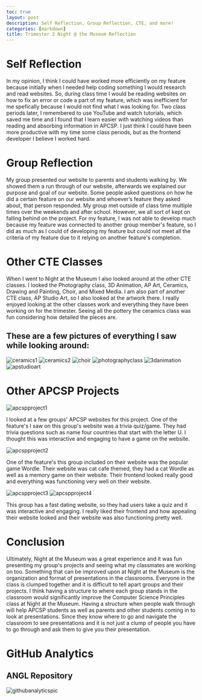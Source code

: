 ```yaml
---
toc: true
layout: post
description: Self Reflection, Group Reflection, CTE, and more! 
categories: [markdown]
title: Trimester 2 Night @ the Museum Reflection
---
```


# Self Reflection

In my opinion, I think I could have worked more efficiently on my feature because initially when I needed help coding something I would research and read websites. So, during class time I would be reading websites on how to fix an error or code a part of my feature, which was inefficient for me spefically because I would not find what I was looking for. Two class periods later, I remembered to use YouTube and watch tutorials, which saved me time and I found that I learn easier with watching videos than reading and absorbing information in APCSP. I just think I could have been more productive with my time some class periods, but as the frontend developer I believe I worked hard. 

# Group Reflection

My group presented our website to parents and students walking by. We showed them a run through of our website, afterwards we explained our purpose and goal of our website. Some people asked questions on how he did a certain feature on our website and whoever’s feature they asked about, that person responded. My group met outside of class time multiple times over the weekends and after school. However, we all sort of kept on falling behind on the project. For my feature, I was not able to develop much because my feature was connected to another group member's feature, so I did as much as I could of developing my feature but could not meet all the criteria of my feature due to it relying on another feature's completion. 

# Other CTE Classes 

When I went to Night at the Museum I also looked around at the other CTE classes. I looked the Photography class, 3D Animation, AP Art, Ceramics, Drawing and Painting, Choir, and Mixed Media. I am also part of another CTE class, AP Studio Art, so I also looked at the artwork there. I really enjoyed looking at the other classes work and everything they have been working on for the trimester. Seeing all the pottery the ceramics class was fun considering how detailed the pieces are. 

## These are a few pictures of everything I saw while looking around: 

![ceramics1](https://cdn.discordapp.com/attachments/1010052426490982461/1079465606950162572/IMG_0465.jpg)
![ceramics2](https://cdn.discordapp.com/attachments/1010052426490982461/1079465607243759636/IMG_0466.jpg)
![choir](https://cdn.discordapp.com/attachments/1010052426490982461/1079465606107103242/IMG_0463.jpg)
![photographyclass](https://cdn.discordapp.com/attachments/1010052426490982461/1079465633516884099/IMG_0472.jpg)
![3danimation](https://cdn.discordapp.com/attachments/1010052426490982461/1079465605800923196/IMG_0462.jpg)
![apstudioart](https://cdn.discordapp.com/attachments/1010052426490982461/1079465607512211527/IMG_0467.jpg)

# Other APCSP Projects

![apcspproject1](https://cdn.discordapp.com/attachments/1010052426490982461/1079465633093275788/IMG_0471.jpg)

I looked at a few groups' APCSP websites for this project. One of the feature's I saw on this group's website was a trivia quiz/game. They had trivia questions such as name four countries that start with the letter U. I thought this was interactive and engaging to have a game on the website. 

![apcspproject2](https://cdn.discordapp.com/attachments/1010052426490982461/1079465607948406844/IMG_0468.jpg)

One of the feature's this group included on their website was the popular game Wordle. Their website was cat cafe themed, they had a cat Wordle as well as a memory game on their website. Their frontend looked really good and everything was functioning very well on their website. 

![apcspproject3](https://cdn.discordapp.com/attachments/1010052426490982461/1079465608221032528/IMG_0469.jpg)
![apcspproject4](https://cdn.discordapp.com/attachments/1010052426490982461/1079465608573370468/IMG_0470.jpg)

This group has a fast dating website, so they had users take a quiz and it was interactive and engaging. I really liked their frontend and how appealing their website looked and their website was also functioning pretty well. 

# Conclusion

Ultimately, Night at the Museum was a great experience and it was fun presenting my group's projects and seeing what my classmates are working on too. Something that can be improved upon at Night at the Museum is the organization and format of presentations in the classrooms. Everyone in the class is clumped together and it is difficult to tell apart groups and their projects. I think having a structure to where each group stands in the classroom would significantly improve the Computer Science Principles class at Night at the Museum. Having a structure when people walk through will help APCSP students as well as parents and other students coming in to look at presentations. Since they know where to go and navigate the classroom to see presentations and it is not just a clump of people you have to go through and ask them to give you their presentation.

# GitHub Analytics 

## ANGL Repository

![githubanalyticspic](https://cdn.discordapp.com/attachments/1010052426490982461/1079525492119580683/Screen_Shot_2023-02-26_at_2.08.44_PM.png)